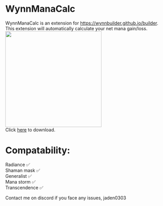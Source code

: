 # WynnManaCalc

WynnManaCalc is an extension for https://wynnbuilder.github.io/builder. This extension will automatically calculate your net mana gain/loss. 
<img src="https://github.com/user-attachments/assets/01fc52a5-de4d-42a4-9763-a9f578a6f529" width="300"/> <br>
Click [here](https://github.com/jdn2005/wynnManaCalc/releases/tag/Release) to download.<br>

# Compatability:
Radiance ✅ <br>
Shaman mask ✅ <br>
Generalist ✅ <br>
Mana storm ✅ <br>
Transcendence ✅ <br>

Contact me on discord if you face any issues, jaden0303
